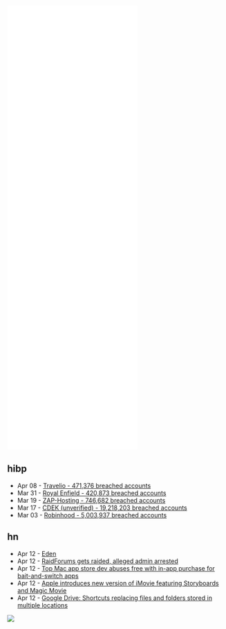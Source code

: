 ![Metrics](https://raw.githubusercontent.com/phixion/phixion/master/metrics.svg)

## hibp

<!--
for https://github.com/phixion/phixion/blob/main/.github/workflows/feeds.yml
-->
<!--START_SECTION:haveibeenpwnd-->
- Apr 08 - [Travelio - 471,376 breached accounts](https://haveibeenpwned.com/PwnedWebsites#Travelio)
- Mar 31 - [Royal Enfield - 420,873 breached accounts](https://haveibeenpwned.com/PwnedWebsites#RoyalEnfield)
- Mar 19 - [ZAP-Hosting - 746,682 breached accounts](https://haveibeenpwned.com/PwnedWebsites#ZAPHosting)
- Mar 17 - [CDEK (unverified) - 19,218,203 breached accounts](https://haveibeenpwned.com/PwnedWebsites#CDEK)
- Mar 03 - [Robinhood - 5,003,937 breached accounts](https://haveibeenpwned.com/PwnedWebsites#Robinhood)
<!--END_SECTION:haveibeenpwnd-->

## hn

<!--
for https://github.com/phixion/phixion/blob/main/.github/workflows/feeds.yml
-->
<!--START_SECTION:hn-->
- Apr 12 - [Eden](https://github.com/facebookexperimental/eden)
- Apr 12 - [RaidForums gets raided, alleged admin arrested](https://krebsonsecurity.com/2022/04/raidforums-get-raided-alleged-admin-arrested/)
- Apr 12 - [Top Mac app store dev abuses free with in-app purchase for bait-and-switch apps](https://twitter.com/lapcatsoftware/status/1513672378236166149)
- Apr 12 - [Apple introduces new version of iMovie featuring Storyboards and Magic Movie](https://www.apple.com/newsroom/2022/04/apple-introduces-new-version-of-imovie-featuring-storyboards-and-magic-movie/)
- Apr 12 - [Google Drive: Shortcuts replacing files and folders stored in multiple locations](https://support.google.com/drive/answer/10864219?hl=en)
<!--END_SECTION:hn-->

<!--
for https://yhype.me
-->
![](https://hit.yhype.me/github/profile?user_id=13013670)
